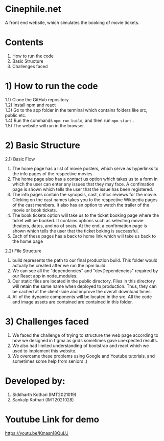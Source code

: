 # Cinephile.net
A front end website, which simulates the booking of movie tickets.

# Contents
1) How to run the code 
2) Basic Structure 
3) Challenges faced

# 1) How to run the code
1.1) Clone the GitHub repository \
1.2) Install npm and react \
1.3) Go to the app folder in the terminal which contains folders like src, public etc. \
1.4) Run the commands ```npm run build```, and then run ```npm start``` . \
1.5) The website will run in the browser.

# 2) Basic Structure
2.1) Basic Flow 


1) The home page has a list of movie posters, which serve as hyperlinks to the info pages of the respective movies. 
2) The home page also has a contact us option which takes us to a form in which the user can enter any issues that they may face. A confimation page is shown which tells the user that the issue has been registered. 
3) The info pages contain the synopsis, cast, critics reviews for the movie. Clicking on the cast names takes you to the respective Wikipedia pages of the cast members. It also has an option to watch the trailer of the movie or book tickets. 
4) The book tickets option will take us to the ticket booking page where the ticket will be booked. It contains options such as selecting movie theaters, dates, and no of seats. At the end, a confirmation page is shown which tells the user that the ticket boking is successful. 
5) Each of these pages has a back to home link which will take us back to the home page

2.2) File Structure 
 
1) build represents the path to our final production build. This folder would actually be created after we run the npm build.
2) We can see all the "dependencies" and "devDependencies" required by our React app in node_modules.
3) Our static files are located in the public directory. Files in this directory will retain the same name when deployed to production. Thus, they can be cached at the client-side and improve the overall download times.
4) All of the dynamic components will be located in the src. All the code and image assets are contained are contained in this folder.


# 3) Challenges faced

1) We faced the challenge of trying to structure the web page according to how we designed in figma as grids sometimes gave unexpected results.
2) We also had limited understanding of bootstrap and react which we used to implement this website.
3) We overcame these problems using Google and Youtube tutorials, and sometimes some help from seniors :)

# Developed by: 
1) Siddharth Kothari (IMT2021019) 
2) Sankalp Kothari (IMT2021028)


# Youtube Link for demo
https://youtu.be/Kmasn18QuLU
